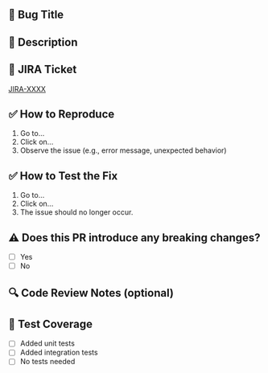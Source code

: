 ## 🐛 Bug Title
<!-- A short and clear title describing the bug being fixed -->

## 📝 Description
<!-- Explain what bug was fixed, how it was identified, and what changes were made to resolve it -->

## 🔗 JIRA Ticket
<!-- Link to the corresponding JIRA ticket -->
[JIRA-XXXX](https://htecgroup.atlassian.net/browse/NOSI-XXXX)

## ✅ How to Reproduce
<!-- Provide clear steps to reproduce the issue before the fix -->
1. Go to...
2. Click on...
3. Observe the issue (e.g., error message, unexpected behavior)

## ✅ How to Test the Fix
<!-- Provide steps to verify the bug is fixed -->
1. Go to...
2. Click on...
3. The issue should no longer occur.

## ⚠️ Does this PR introduce any breaking changes?
- [ ] Yes
- [ ] No

## 🔍 Code Review Notes (optional)
<!-- Notes for the reviewers if there’s anything specific to pay attention to in the code -->

## 🧪 Test Coverage
<!-- Did you add tests to ensure the bug won't recur? If yes, where are they located and what do they cover? -->
- [ ] Added unit tests
- [ ] Added integration tests
- [ ] No tests needed
